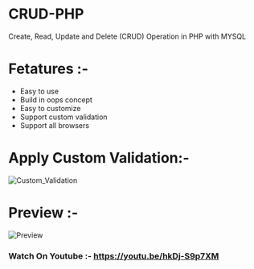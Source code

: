# CRUD-PHP
Create, Read, Update and Delete (CRUD) Operation in PHP with MYSQL

# Fetatures :-
* Easy to use
* Build in oops concept
* Easy to customize
* Support custom validation
* Support all browsers

# Apply Custom Validation:-

![Custom_Validation](https://user-images.githubusercontent.com/26626045/69788566-cf846f00-11e4-11ea-832b-bcdf3c672b1d.jpg)

# Preview :-

![Preview](https://user-images.githubusercontent.com/26626045/69788673-078bb200-11e5-11ea-9d3b-9ff049f7894c.png)

### Watch On Youtube :- https://youtu.be/hkDj-S9p7XM
